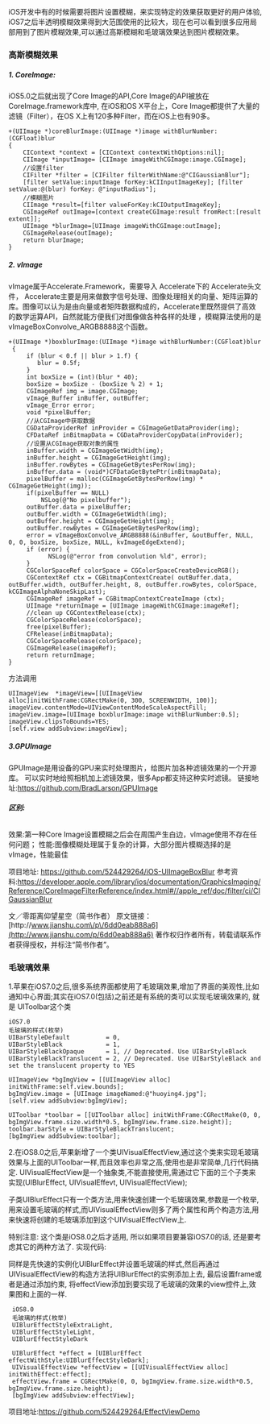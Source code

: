 iOS开发中有的时候需要将图片设置模糊，来实现特定的效果获取更好的用户体验, iOS7之后半透明模糊效果得到大范围使用的比较大，现在也可以看到很多应用局部用到了图片模糊效果,可以通过高斯模糊和毛玻璃效果达到图片模糊效果。

### **高斯模糊效果**

##### **1. CoreImage:**

iOS5.0之后就出现了Core Image的API,Core Image的API被放在CoreImage.framework库中, 在iOS和OS X平台上，Core Image都提供了大量的滤镜（Filter），在OS X上有120多种Filter，而在iOS上也有90多。

```
+(UIImage *)coreBlurImage:(UIImage *)image withBlurNumber:(CGFloat)blur
{
    CIContext *context = [CIContext contextWithOptions:nil];
    CIImage *inputImage= [CIImage imageWithCGImage:image.CGImage];
    //设置filter
    CIFilter *filter = [CIFilter filterWithName:@"CIGaussianBlur"];
    [filter setValue:inputImage forKey:kCIInputImageKey]; [filter setValue:@(blur) forKey: @"inputRadius"];
    //模糊图片
    CIImage *result=[filter valueForKey:kCIOutputImageKey];
    CGImageRef outImage=[context createCGImage:result fromRect:[result extent]];
    UIImage *blurImage=[UIImage imageWithCGImage:outImage];
    CGImageRelease(outImage);
    return blurImage;
}

```

##### **2. vImage**

vImage属于Accelerate.Framework，需要导入 Accelerate下的 Accelerate头文件， Accelerate主要是用来做数字信号处理、图像处理相关的向量、矩阵运算的库。图像可以认为是由向量或者矩阵数据构成的，Accelerate里既然提供了高效的数学运算API，自然就能方便我们对图像做各种各样的处理 ，模糊算法使用的是vImageBoxConvolve\_ARGB8888这个函数。

```
+(UIImage *)boxblurImage:(UIImage *)image withBlurNumber:(CGFloat)blur
 {
     if (blur < 0.f || blur > 1.f) {
        blur = 0.5f;
     }
     int boxSize = (int)(blur * 40);
     boxSize = boxSize - (boxSize % 2) + 1;
     CGImageRef img = image.CGImage;
     vImage_Buffer inBuffer, outBuffer;
     vImage_Error error;
     void *pixelBuffer;
     //从CGImage中获取数据
     CGDataProviderRef inProvider = CGImageGetDataProvider(img);
     CFDataRef inBitmapData = CGDataProviderCopyData(inProvider);
     //设置从CGImage获取对象的属性
     inBuffer.width = CGImageGetWidth(img);
     inBuffer.height = CGImageGetHeight(img);
     inBuffer.rowBytes = CGImageGetBytesPerRow(img);
     inBuffer.data = (void*)CFDataGetBytePtr(inBitmapData);
     pixelBuffer = malloc(CGImageGetBytesPerRow(img) * CGImageGetHeight(img));
     if(pixelBuffer == NULL)
         NSLog(@"No pixelbuffer");
     outBuffer.data = pixelBuffer;
     outBuffer.width = CGImageGetWidth(img);
     outBuffer.height = CGImageGetHeight(img);
     outBuffer.rowBytes = CGImageGetBytesPerRow(img);
     error = vImageBoxConvolve_ARGB8888(&inBuffer, &outBuffer, NULL, 0, 0, boxSize, boxSize, NULL, kvImageEdgeExtend);
     if (error) {
           NSLog(@"error from convolution %ld", error);
     }
     CGColorSpaceRef colorSpace = CGColorSpaceCreateDeviceRGB();
     CGContextRef ctx = CGBitmapContextCreate( outBuffer.data, outBuffer.width, outBuffer.height, 8, outBuffer.rowBytes, colorSpace, kCGImageAlphaNoneSkipLast);
     CGImageRef imageRef = CGBitmapContextCreateImage (ctx);
     UIImage *returnImage = [UIImage imageWithCGImage:imageRef];
     //clean up CGContextRelease(ctx);
     CGColorSpaceRelease(colorSpace);
     free(pixelBuffer);
     CFRelease(inBitmapData);
     CGColorSpaceRelease(colorSpace);
     CGImageRelease(imageRef);
     return returnImage;
}

```

方法调用

```
UIImageView  *imageView=[[UIImageView alloc]initWithFrame:CGRectMake(0, 300, SCREENWIDTH, 100)];
imageView.contentMode=UIViewContentModeScaleAspectFill;
imageView.image=[UIImage boxblurImage:image withBlurNumber:0.5];
imageView.clipsToBounds=YES;
[self.view addSubview:imageView];

```

##### **3.GPUImage**

GPUImage是用设备的GPU来实时处理图片，给图片加各种滤镜效果的一个开源库。 可以实时地给照相机加上滤镜效果，很多App都支持这种实时滤镜。 链接地址:[https:\/\/github.com\/BradLarson\/GPUImage](https://github.com/BradLarson/GPUImage)

###### **区别:**

效果:第一种Core Image设置模糊之后会在周围产生白边，vImage使用不存在任何问题； 性能:图像模糊处理属于复杂的计算，大部分图片模糊选择的是vImage，性能最佳

项目地址: [https:\/\/github.com\/524429264\/iOS-UIImageBoxBlur](https://github.com/524429264/iOS-UIImageBoxBlur) 参考资料:[https:\/\/developer.apple.com\/library\/ios\/documentation\/GraphicsImaging\/Reference\/CoreImageFilterReference\/index.html\#\/\/apple\_ref\/doc\/filter\/ci\/CIGaussianBlur](https://developer.apple.com/library/ios/documentation/GraphicsImaging/Reference/CoreImageFilterReference/index.html#//apple_ref/doc/filter/ci/CIGaussianBlur)

文／零距离仰望星空（简书作者） 原文链接：[http:\/\/www.jianshu.com\/p\/6dd0eab888a6](http://www.jianshu.com/p/6dd0eab888a6) 著作权归作者所有，转载请联系作者获得授权，并标注“简书作者”。

### **毛玻璃效果**

1.苹果在iOS7.0之后,很多系统界面都使用了毛玻璃效果,增加了界面的美观性,比如通知中心界面;其实在iOS7.0\(包括\)之前还是有系统的类可以实现毛玻璃效果的, 就是 UIToolbar这个类

```
iOS7.0
毛玻璃的样式(枚举)
UIBarStyleDefault          = 0,
UIBarStyleBlack            = 1,
UIBarStyleBlackOpaque      = 1, // Deprecated. Use UIBarStyleBlack
UIBarStyleBlackTranslucent = 2, // Deprecated. Use UIBarStyleBlack and set the translucent property to YES

UIImageView *bgImgView = [[UIImageView alloc] initWithFrame:self.view.bounds];
bgImgView.image = [UIImage imageNamed:@"huoying4.jpg"];
[self.view addSubview:bgImgView];

UIToolbar *toolbar = [[UIToolbar alloc] initWithFrame:CGRectMake(0, 0, bgImgView.frame.size.width*0.5, bgImgView.frame.size.height)];
toolbar.barStyle = UIBarStyleBlackTranslucent;
[bgImgView addSubview:toolbar];

```

2.在iOS8.0之后,苹果新增了一个类UIVisualEffectView,通过这个类来实现毛玻璃效果与上面的UIToolbar一样,而且效率也非常之高,使用也是非常简单,几行代码搞定. UIVisualEffectView是一个抽象类,不能直接使用,需通过它下面的三个子类来实现\(UIBlurEffect, UIVisualEffevt, UIVisualEffectView\);

子类UIBlurEffect只有一个类方法,用来快速创建一个毛玻璃效果,参数是一个枚举,用来设置毛玻璃的样式,而UIVisualEffectView则多了两个属性和两个构造方法,用来快速将创建的毛玻璃添加到这个UIVisualEffectView上.

特别注意: 这个类是iOS8.0之后才适用, 所以如果项目要兼容iOS7.0的话, 还是要考虑其它的两种方法了. 实现代码:

同样是先快速的实例化UIBlurEffect并设置毛玻璃的样式,然后再通过UIVisualEffectView的构造方法将UIBlurEffect的实例添加上去, 最后设置frame或者是通过添加约束, 将effectView添加到要实现了毛玻璃的效果的view控件上,效果图和上面的一样.

```
 iOS8.0
 毛玻璃的样式(枚举)
 UIBlurEffectStyleExtraLight,
 UIBlurEffectStyleLight,
 UIBlurEffectStyleDark

 UIBlurEffect *effect = [UIBlurEffect effectWithStyle:UIBlurEffectStyleDark];
 UIVisualEffectView *effectView = [[UIVisualEffectView alloc] initWithEffect:effect];
 effectView.frame = CGRectMake(0, 0, bgImgView.frame.size.width*0.5, bgImgView.frame.size.height);
 [bgImgView addSubview:effectView];

```

项目地址:[https:\/\/github.com\/524429264\/EffectViewDemo](https://github.com/524429264/EffectViewDemo)

